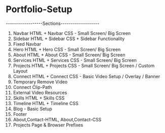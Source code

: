 # Portfolio-Setup

------------------Sections-------------------

1.	Navbar HTML + Navbar CSS - Small Screen/ Big Screen
2.	Sidebar HTML + Sidebar CSS + Sidebar Functionality
3.	Fixed Navbar
4.	Hero HTML + Hero CSS - Small Screen/ Big Screen
5.	About HTML + About CSS - Small Screen/ Big Screen
6.	Services HTML + Services CSS - Small Screen/ Big Screen
7.	Projects HTML + Projects CSS - Small Screen/ Big Screen / Custom Layout
8.	Connect HTML + Connect CSS - Basic Video Setup / Overlay / Banner
9.	Temporary Remove Video
10.	Connect Clip-Path
11.	External Video Resources
12.	Skills HTML + Skills CSS
13.	Timeline HTML + Timeline CSS
14.	Blog - Basic Setup
15.	Footer
16.	About,Contact-HTML, About,Contact-CSS
17.	Projects Page & Browser Prefixes
